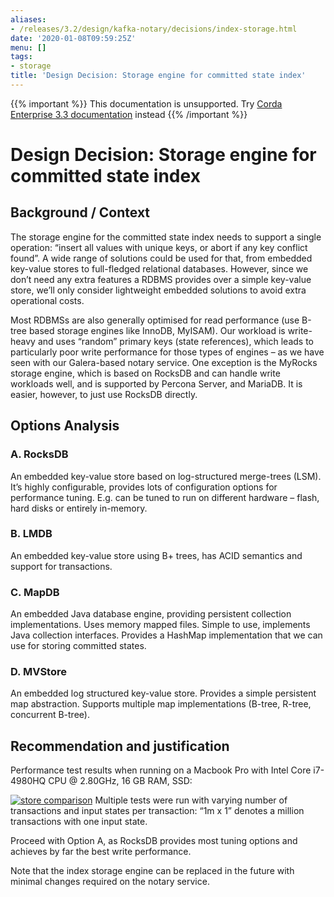 ```yaml
---
aliases:
- /releases/3.2/design/kafka-notary/decisions/index-storage.html
date: '2020-01-08T09:59:25Z'
menu: []
tags:
- storage
title: 'Design Decision: Storage engine for committed state index'
---
```

{{% important %}}
This documentation is unsupported.
Try [Corda Enterprise 3.3 documentation](/docs/corda-enterprise/3.3/_index.md) instead
{{% /important %}}


# Design Decision: Storage engine for committed state index


## Background / Context

The storage engine for the committed state index needs to support a single operation: “insert all values with unique
keys, or abort if any key conflict found”. A wide range of solutions could be used for that, from embedded key-value
stores to full-fledged relational databases. However, since we don’t need any extra features a RDBMS provides over a
simple key-value store, we’ll only consider lightweight embedded solutions to avoid extra operational costs.

Most RDBMSs are also generally optimised for read performance (use B-tree based storage engines like InnoDB, MyISAM).
Our workload is write-heavy and  uses “random” primary keys (state references), which leads to particularly poor write
performance for those types of engines – as we have seen with our Galera-based notary service. One exception is the
MyRocks storage engine, which is based on RocksDB and can handle write workloads well, and is supported by Percona
Server, and MariaDB. It is easier, however, to just use RocksDB directly.


## Options Analysis


### A. RocksDB

An embedded key-value store based on log-structured merge-trees (LSM). It’s highly configurable, provides lots of
configuration options for performance tuning. E.g. can be tuned to run on different hardware – flash, hard disks or
entirely in-memory.


### B. LMDB

An embedded key-value store using B+ trees, has ACID semantics and support for transactions.


### C. MapDB

An embedded Java database engine, providing persistent collection implementations. Uses memory mapped files. Simple to
use, implements Java collection interfaces. Provides a HashMap implementation that we can use for storing committed
states.


### D. MVStore

An embedded log structured key-value store. Provides a simple persistent map abstraction. Supports multiple map
implementations (B-tree, R-tree, concurrent B-tree).


## Recommendation and justification

Performance test results when running on a Macbook Pro with Intel Core i7-4980HQ CPU @ 2.80GHz, 16 GB RAM, SSD:

[![store comparison](design/kafka-notary/decisions/../images/store-comparison.png "store comparison")](../images/store-comparison.png)
Multiple tests were run with varying number of transactions and input states per transaction: “1m x 1” denotes a million
transactions with one input state.

Proceed with Option A, as RocksDB provides most tuning options and achieves by far the best write performance.

Note that the index storage engine can be replaced in the future with minimal changes required on the notary service.

